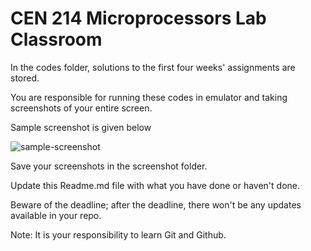 # CEN 214 Microprocessors Lab Classroom

In the codes folder, solutions to the first four weeks' assignments are stored.

You are responsible for running these codes in emulator and taking screenshots of your entire screen.

Sample screenshot is given below

![sample-screenshot](https://user-images.githubusercontent.com/28142617/234251525-d8a5933d-88bf-4ad0-98a0-ff936d4c180b.png)

Save your screenshots in the screenshot folder.

Update this Readme.md file with what you have done or haven't done.

Beware of the deadline; after the deadline, there won't be any updates available in your repo.

Note: It is your responsibility to learn Git and Github.